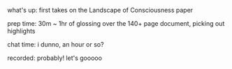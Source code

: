 what's up: first takes on the Landscape of Consciousness paper

prep time: 30m ~ 1hr of glossing over the 140+ page document, picking out highlights

chat time: i dunno, an hour or so?

recorded: probably! let's gooooo

